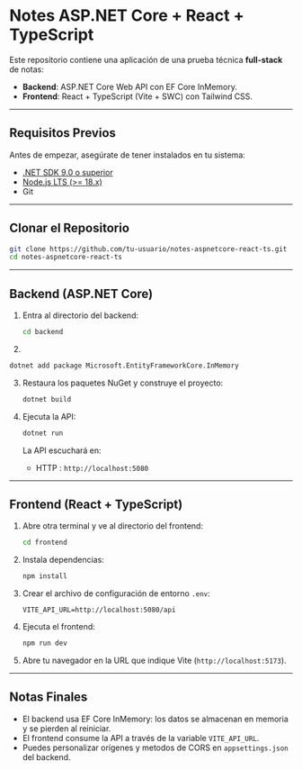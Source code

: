 # Notes ASP.NET Core + React + TypeScript

Este repositorio contiene una aplicación de una prueba técnica **full-stack** de notas:

* **Backend**: ASP.NET Core Web API con EF Core InMemory.
* **Frontend**: React + TypeScript (Vite + SWC) con Tailwind CSS.

---

## Requisitos Previos

Antes de empezar, asegúrate de tener instalados en tu sistema:

* [.NET SDK 9.0 o superior](https://dotnet.microsoft.com/download)
* [Node.js LTS (>= 18.x)](https://nodejs.org)
* Git


---

## Clonar el Repositorio

```bash
git clone https://github.com/tu-usuario/notes-aspnetcore-react-ts.git
cd notes-aspnetcore-react-ts
```

---

## Backend (ASP.NET Core)

1. Entra al directorio del backend:

   ```bash
   cd backend
   ```

2. 

   ```bash
   dotnet add package Microsoft.EntityFrameworkCore.InMemory
   ```

3. Restaura los paquetes NuGet y construye el proyecto:

   ```bash
   dotnet build
   ```

4. Ejecuta la API:

   ```bash
   dotnet run
   ```

   La API escuchará en:

   * HTTP  : `http://localhost:5080`

---

## Frontend (React + TypeScript)

1. Abre otra terminal y ve al directorio del frontend:

   ```bash
   cd frontend
   ```

2. Instala dependencias:

   ```bash
   npm install
   ```

3. Crear el archivo de configuración de entorno `.env`:

   ```env
   VITE_API_URL=http://localhost:5080/api
   ```

4. Ejecuta el frontend:

   ```bash
   npm run dev
   ```

5. Abre tu navegador en la URL que indique Vite (`http://localhost:5173`).

---

## Notas Finales

* El backend usa EF Core InMemory: los datos se almacenan en memoria y se pierden al reiniciar.
* El frontend consume la API a través de la variable `VITE_API_URL`.
* Puedes personalizar orígenes y metodos de CORS en `appsettings.json` del backend.

